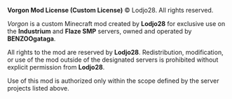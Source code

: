 **Vorgon Mod License (Custom License)**
© Lodjo28. All rights reserved.

*Vorgon* is a custom Minecraft mod created by **Lodjo28** for exclusive use on the **Industrium** and **Flaze SMP** servers, owned and operated by **BENZOOgataga**.

All rights to the mod are reserved by **Lodjo28**. Redistribution, modification, or use of the mod outside of the designated servers is prohibited without explicit permission from **Lodjo28**.

Use of this mod is authorized only within the scope defined by the server projects listed above.
